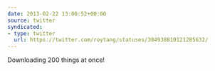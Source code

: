 ```yaml
---
date: 2013-02-22 13:00:52+00:00
source: twitter
syndicated:
- type: twitter
  url: https://twitter.com/roytang/statuses/304938810121285632/
---
```


Downloading 200 things at once!